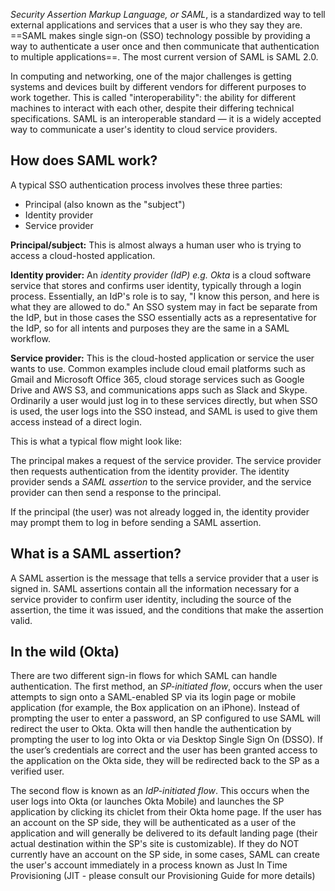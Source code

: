 _Security Assertion Markup Language, or SAML_, is a standardized way to tell external applications and services that a user is who they say they are. ==SAML makes single sign-on (SSO) technology possible by providing a way to authenticate a user once and then communicate that authentication to multiple applications==. The most current version of SAML is SAML 2.0.

In computing and networking, one of the major challenges is getting systems and devices built by different vendors for different purposes to work together. This is called "interoperability": the ability for different machines to interact with each other, despite their differing technical specifications. SAML is an interoperable standard — it is a widely accepted way to communicate a user's identity to cloud service providers.

## How does SAML work?

A typical SSO authentication process involves these three parties:

- Principal (also known as the "subject")
- Identity provider
- Service provider

**Principal/subject:** This is almost always a human user who is trying to access a cloud-hosted application.

**Identity provider:** An _identity provider (IdP) e.g. Okta_ is a cloud software service that stores and confirms user identity, typically through a login process. Essentially, an IdP's role is to say, "I know this person, and here is what they are allowed to do." An SSO system may in fact be separate from the IdP, but in those cases the SSO essentially acts as a representative for the IdP, so for all intents and purposes they are the same in a SAML workflow.

**Service provider:** This is the cloud-hosted application or service the user wants to use. Common examples include cloud email platforms such as Gmail and Microsoft Office 365, cloud storage services such as Google Drive and AWS S3, and communications apps such as Slack and Skype. Ordinarily a user would just log in to these services directly, but when SSO is used, the user logs into the SSO instead, and SAML is used to give them access instead of a direct login.

This is what a typical flow might look like:

The principal makes a request of the service provider. The service provider then requests authentication from the identity provider. The identity provider sends a _SAML assertion_ to the service provider, and the service provider can then send a response to the principal.

If the principal (the user) was not already logged in, the identity provider may prompt them to log in before sending a SAML assertion.

## What is a SAML assertion?

A SAML assertion is the message that tells a service provider that a user is signed in. SAML assertions contain all the information necessary for a service provider to confirm user identity, including the source of the assertion, the time it was issued, and the conditions that make the assertion valid.

## In the wild (Okta)

There are two different sign-in flows for which SAML can handle authentication. The first method, an _SP-initiated flow_, occurs when the user attempts to sign onto a SAML-enabled SP via its login page or mobile application (for example, the Box application on an iPhone). Instead of prompting the user to enter a password, an SP configured to use SAML will redirect the user to Okta. Okta will then handle the authentication by prompting the user to log into Okta or via Desktop Single Sign On (DSSO). If the user’s credentials are correct and the user has been granted access to the application on the Okta side, they will be redirected back to the SP as a verified user.

The second flow is known as an _IdP-initiated flow_. This occurs when the user logs into Okta (or launches Okta Mobile) and launches the SP application by clicking its chiclet from their Okta home page. If the user has an account on the SP side, they will be authenticated as a user of the application and will generally be delivered to its default landing page (their actual destination within the SP's site is customizable). If they do NOT currently have an account on the SP side, in some cases, SAML can create the user's account immediately in a process known as Just In Time Provisioning (JIT - please consult our Provisioning Guide for more details)